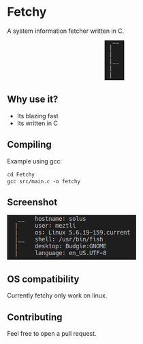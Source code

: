 # Fetchy
A system information fetcher written in C.

<p align="center">
  <img src="https://github.com/MeztliRA/Fetchy/blob/main/images/logo.png" alt="Fetchy logo"/>
</p>

## Why use it?
- Its blazing fast
- Its written in C

## Compiling
Example using gcc:
```
cd Fetchy
gcc src/main.c -o fetchy
```

## Screenshot
![Screenshot](images/fetchy%20screenshot4.png)

## OS compatibility
Currently fetchy only work on linux.

## Contributing
Feel free to open a pull request.